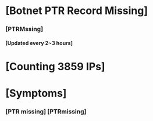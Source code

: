 # [Botnet PTR Record Missing]
### [PTRMssing]
#### [Updated every 2~3 hours]

# [Counting 3859 IPs]

# [Symptoms] 
###   [PTR missing] [PTRmissing]
